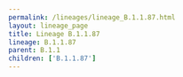 ```yaml
---
permalink: /lineages/lineage_B.1.1.87.html
layout: lineage_page
title: Lineage B.1.1.87
lineage: B.1.1.87
parent: B.1.1
children: ['B.1.1.87']
---
```

